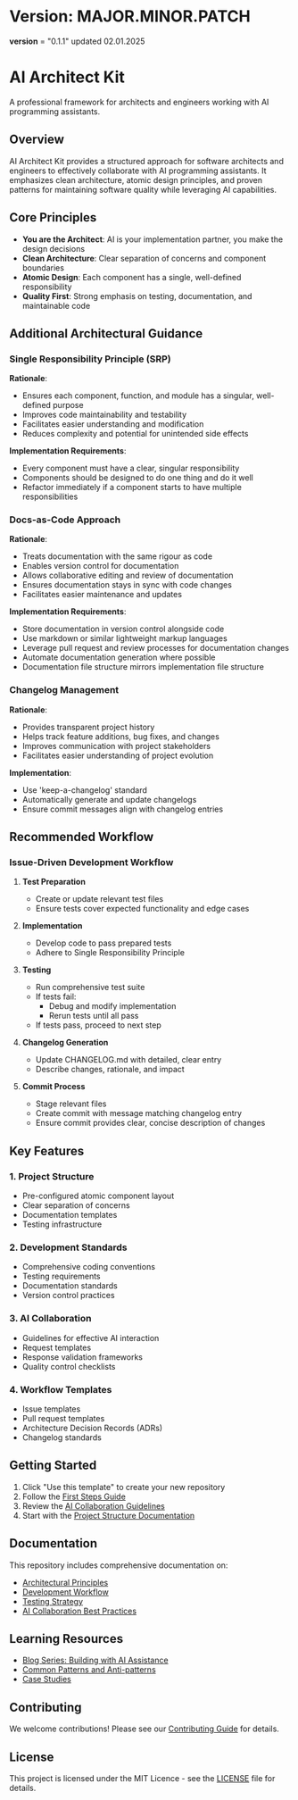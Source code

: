 # Version: MAJOR.MINOR.PATCH
**version** = "0.1.1"
updated 02.01.2025

# AI Architect Kit
A professional framework for architects and engineers working with AI programming assistants.

## Overview
AI Architect Kit provides a structured approach for software architects and engineers to effectively collaborate with AI programming assistants. It emphasizes clean architecture, atomic design principles, and proven patterns for maintaining software quality while leveraging AI capabilities.

## Core Principles
- **You are the Architect**: AI is your implementation partner, you make the design decisions
- **Clean Architecture**: Clear separation of concerns and component boundaries
- **Atomic Design**: Each component has a single, well-defined responsibility
- **Quality First**: Strong emphasis on testing, documentation, and maintainable code

## Additional Architectural Guidance

### Single Responsibility Principle (SRP)
**Rationale**: 
- Ensures each component, function, and module has a singular, well-defined purpose
- Improves code maintainability and testability
- Facilitates easier understanding and modification
- Reduces complexity and potential for unintended side effects

**Implementation Requirements**:
- Every component must have a clear, singular responsibility
- Components should be designed to do one thing and do it well
- Refactor immediately if a component starts to have multiple responsibilities

### Docs-as-Code Approach
**Rationale**:
- Treats documentation with the same rigour as code
- Enables version control for documentation
- Allows collaborative editing and review of documentation
- Ensures documentation stays in sync with code changes
- Facilitates easier maintenance and updates

**Implementation Requirements**:
- Store documentation in version control alongside code
- Use markdown or similar lightweight markup languages
- Leverage pull request and review processes for documentation changes
- Automate documentation generation where possible
- Documentation file structure mirrors implementation file structure

### Changelog Management
**Rationale**:
- Provides transparent project history
- Helps track feature additions, bug fixes, and changes
- Improves communication with project stakeholders
- Facilitates easier understanding of project evolution

**Implementation**: 
- Use 'keep-a-changelog' standard
- Automatically generate and update changelogs
- Ensure commit messages align with changelog entries

## Recommended Workflow

### Issue-Driven Development Workflow
1. **Test Preparation**
   - Create or update relevant test files
   - Ensure tests cover expected functionality and edge cases

2. **Implementation**
   - Develop code to pass prepared tests
   - Adhere to Single Responsibility Principle

3. **Testing**
   - Run comprehensive test suite
   - If tests fail:
     * Debug and modify implementation
     * Rerun tests until all pass
   - If tests pass, proceed to next step

4. **Changelog Generation**
   - Update CHANGELOG.md with detailed, clear entry
   - Describe changes, rationale, and impact

5. **Commit Process**
   - Stage relevant files
   - Create commit with message matching changelog entry
   - Ensure commit provides clear, concise description of changes

## Key Features
### 1. Project Structure
- Pre-configured atomic component layout
- Clear separation of concerns
- Documentation templates
- Testing infrastructure

### 2. Development Standards
- Comprehensive coding conventions
- Testing requirements
- Documentation standards
- Version control practices

### 3. AI Collaboration
- Guidelines for effective AI interaction
- Request templates
- Response validation frameworks
- Quality control checklists

### 4. Workflow Templates
- Issue templates
- Pull request templates
- Architecture Decision Records (ADRs)
- Changelog standards

## Getting Started
1. Click "Use this template" to create your new repository
2. Follow the [First Steps Guide](docs/getting-started.md)
3. Review the [AI Collaboration Guidelines](docs/ai-collaboration.md)
4. Start with the [Project Structure Documentation](docs/project-structure.md)

## Documentation
This repository includes comprehensive documentation on:
- [Architectural Principles](docs/architecture.md)
- [Development Workflow](docs/workflow.md)
- [Testing Strategy](docs/testing.md)
- [AI Collaboration Best Practices](docs/ai-collaboration.md)

## Learning Resources
- [Blog Series: Building with AI Assistance](https://www.soneaca.uk/tech/addressing-technical-debt-with-ai-assistance/)
- [Common Patterns and Anti-patterns](docs/patterns.md)
- [Case Studies](docs/case-studies.md)

## Contributing
We welcome contributions! Please see our [Contributing Guide](.github/CONTRIBUTING.md) for details.

## License
This project is licensed under the MIT Licence - see the [LICENSE](LICENSE) file for details.
